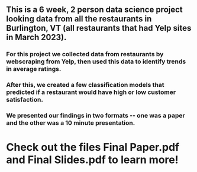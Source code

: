 ## This is a 6 week, 2 person data science project looking data from all the restaurants in Burlington, VT (all restaurants that had Yelp sites in March 2023).

### For this project we collected data from restaurants by webscraping from Yelp, then used this data to identify trends in average ratings.
### After this, we created a few classification models that predicted if a restaurant would have high or low customer satisfaction.

### We presented our findings in two formats -- one was a paper and the other was a 10 minute presentation.
# Check out the files Final Paper.pdf and Final Slides.pdf to learn more!
